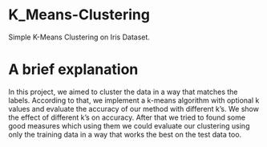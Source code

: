 # K_Means-Clustering
Simple K-Means Clustering on Iris Dataset.
# A brief explanation
In this project, we aimed to cluster the data in a way that matches the labels. According to that, we implement a k-means algorithm with optional k values and evaluate the accuracy of our method with different k’s. We show the effect of different k’s on accuracy.
After that we tried to found some good measures which using them we could evaluate our clustering using only the training data in a way that works the best on the test data too.
